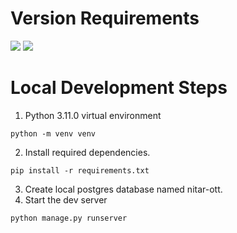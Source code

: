 # Version Requirements
<img src="https://img.shields.io/badge/python-3.11.0-green?style=for-the-badge">   <img src="https://img.shields.io/badge/Django-4.1.3-blue?style=for-the-badge">


# Local Development Steps

1. Python 3.11.0 virtual environment
```shell
python -m venv venv
```
2. Install required dependencies.
```shell
pip install -r requirements.txt
```
3. Create local postgres database named nitar-ott.
4. Start the dev server
```shell
python manage.py runserver
```
